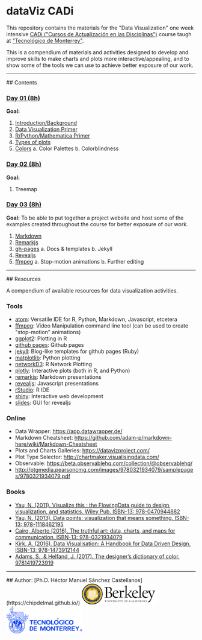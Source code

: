 # dataViz CADi

This repository contains the materials for the "Data Visualization" one week intensive [CADi ("Cursos de Actualización en las Disciplinas")](http://sitios.itesm.mx/va/capacitacion/1_2.html) course taugh at ["Tecnológico de Monterrey"](https://tec.mx/es).

This is a compendium of materials and activities designed to develop and improve skills to make charts and plots more interactive/appealing, and to show some of the tools we can use to achieve better exposure of our work.

<hr>
## Contents

### [Day 01 (8h)](./Day01/README.md)

<b>Goal:</b>

1. [Introduction/Background](./Day01/intro.md)
2. [Data Visualization Primer](./Day01/dataVizPrimer.md)
3. [R/Python/Mathematica Primer](./Day01/ProgrammingPrimer.md)
4. [Types of plots](./Day01/plotTypes.md)
5. [Colors](./Day01/colors.md)
  a. Color Palettes
  b. Colorblindness

### [Day 02 (8h)](./Day02/README.md)

<b>Goal:</b>

1. Treemap

### [Day 03 (8h)](./Day03/README.md)

<b>Goal:</b> To be able to put together a project website and host some of the examples created throughout the course for better exposure of our work.

1. [Markdown](./Day03/markdown.md)
3. [Remarkjs](./Day03/remarkjs.md)
2. [gh-pages](./Day03/ghPages.md)
  a. Docs & templates
  b. Jekyll
4. [Revealjs](./Day03/revealjs.md)
5. [ffmpeg](./Day03/ggmpeg.md)
  a. Stop-motion animations
  b. Further editing

<hr>
## Resources

A compendium of available resources for data visualization activities.

### Tools

* [atom](https://atom.io/): Versatile IDE for R, Python, Markdown, Javascript, etcetera
* [ffmpeg](https://www.ffmpeg.org/): Video Manipulation command line tool (can be used to create "stop-motion" animations)
* [ggplot2](https://cran.r-project.org/web/packages/ggplot2/ggplot2.pdf): Plotting in R
* [github pages](https://pages.github.com/): Github pages
* [jekyll](https://jekyllrb.com/): Blog-like templates for github pages (Ruby)
* [matplotlib](https://matplotlib.org/): Python plotting
* [networkD3](https://christophergandrud.github.io/networkD3/): R Network Plotting
* [plotly](https://plot.ly/): Interactive plots (both in R, and Python)
* [remarkjs](https://github.com/gnab/remark): Markdown presentations
* [revealjs](https://revealjs.com/#/): Javascript presentations
* [rStudio](https://www.rstudio.com/): R IDE
* [shiny](http://shiny.rstudio.com/): Interactive web development
* [slides](https://slides.com/): GUI for revealjs

### Online

* Data Wrapper: https://app.datawrapper.de/
* Markdown Cheatsheet: https://github.com/adam-p/markdown-here/wiki/Markdown-Cheatsheet
* Plots and Charts Galleries: https://datavizproject.com/
* Plot Type Selector: http://chartmaker.visualisingdata.com/
* Observable: https://beta.observablehq.com/collection/@observablehq/
* http://ptgmedia.pearsoncmg.com/images/9780321934079/samplepages/9780321934079.pdf


### Books

* [Yau, N. (2011). Visualize this : the FlowingData guide to design, visualization, and statistics. Wiley Pub. ISBN-13: 978-0470944882](https://flowingdata.com/books/)
* [Yau, N. (2013). Data points: visualization that means something. ISBN-13: 978-1118462195](https://flowingdata.com/books/)
* [Cairo, Alberto (2016). The truthful art: data, charts, and maps for communication.  ISBN-13: 978-0321934079 ](http://www.thefunctionalart.com/p/the-truthful-art-book.html)
* [Kirk, A. (2016). Data Visualisation: A Handbook for Data Driven Design. ISBN-13: 978-1473912144](http://www.visualisingdata.com/book/)
* [Adams, S., & Helfand, J. (2017). The designer’s dictionary of color. 9781419723919](https://www.amazon.com/Designers-Dictionary-Color-Sean-Adams/dp/141972391X/ref=sr_1_1?ie=UTF8&qid=1540755233&sr=8-1&keywords=the+designers+dictionary+of+color)

<hr>
## Author: [Ph.D. Héctor Manuel Sánchez Castellanos](https://chipdelmal.github.io/)
<img src="./docs/media/berkeley.jpg" style="width:40%;"><img src="./docs/media/itesm.png" style="width:40%;">
